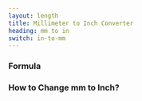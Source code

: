 ```yaml
---
layout: length
title: Millimeter to Inch Converter
heading: mm to in
switch: in-to-mm
---
```


<script>
  selectInput[2].selected = true
  selectOutput[4].selected = true
</script>

### Formula
<p id="formula"></p>

### How to Change mm to Inch?
